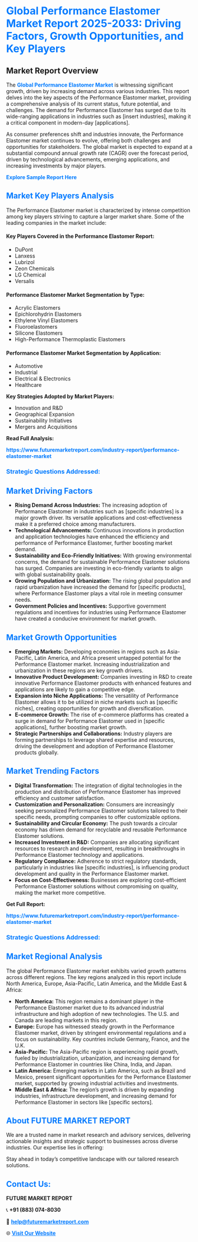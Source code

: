 <h1 style="color: #007BFF;">Global Performance Elastomer Market Report 2025-2033: Driving Factors, Growth Opportunities, and Key Players</h1>

<section id="overview">
<h2>Market Report Overview</h2>
<p>The <a href="https://www.futuremarketreport.com/industry-report/performance-elastomer-market" style="color: #007BFF; text-decoration: none;"><strong>Global Performance Elastomer Market</strong></a> is witnessing significant growth, driven by increasing demand across various industries. This report delves into the key aspects of the Performance Elastomer market, providing a comprehensive analysis of its current status, future potential, and challenges. The demand for Performance Elastomer has surged due to its wide-ranging applications in industries such as [insert industries], making it a critical component in modern-day [applications].</p>
<p>As consumer preferences shift and industries innovate, the Performance Elastomer market continues to evolve, offering both challenges and opportunities for stakeholders. The global market is expected to expand at a substantial compound annual growth rate (CAGR) over the forecast period, driven by technological advancements, emerging applications, and increasing investments by major players.</p>
</section>

<section id="overview">
<p><a href="https://www.futuremarketreport.com/request-sample/reportId=83248" style="color: #007BFF; text-decoration: none;"><strong>Explore Sample Report Here</strong></a></p>
</section>

<section id="key-players">
<h2 style="color: #007BFF;">Market Key Players Analysis</h2>
<p>The Performance Elastomer market is characterized by intense competition among key players striving to capture a larger market share. Some of the leading companies in the market include:</p>
<h4>Key Players Covered in the Performance Elastomer Report:</h4>
<ul><li>DuPont</li><li>Lanxess</li><li>Lubrizol</li><li>Zeon Chemicals</li><li>LG Chemical</li><li>Versalis</li></ul>
<h4>Performance Elastomer Market Segmentation by Type:</h4>
<ul><li>Acrylic Elastomers</li><li>Epichlorohydrin Elastomers</li><li>Ethylene Vinyl Elastomers</li><li>Fluoroelastomers</li><li>Silicone Elastomers</li><li>High-Performance Thermoplastic Elastomers</li></ul>

<h4>Performance Elastomer Market Segmentation by Application:</h4>
<ul><li>Automotive</li><li>Industrial</li><li>Electrical &amp; Electronics</li><li>Healthcare</li></ul>
<p><strong>Key Strategies Adopted by Market Players:</strong></p>
<ul>
<li>Innovation and R&D</li>
<li>Geographical Expansion</li>
<li>Sustainability Initiatives</li>
<li>Mergers and Acquisitions</li>
</ul>
</section>

<section>
<p><strong>Read Full Analysis: </strong></p><a href="https://www.futuremarketreport.com/industry-report/performance-elastomer-market" style="color: #007BFF; text-decoration: none;"><strong>https://www.futuremarketreport.com/industry-report/performance-elastomer-market</strong></a>
<h3 style="color: #007BFF;">Strategic Questions Addressed:</h3>
</section>

<section id="driving-factors">
<h2 style="color: #007BFF;">Market Driving Factors</h2>
<ul>
<li><strong>Rising Demand Across Industries:</strong> The increasing adoption of Performance Elastomer in industries such as [specific industries] is a major growth driver. Its versatile applications and cost-effectiveness make it a preferred choice among manufacturers.</li>
<li><strong>Technological Advancements:</strong> Continuous innovations in production and application technologies have enhanced the efficiency and performance of Performance Elastomer, further boosting market demand.</li>
<li><strong>Sustainability and Eco-Friendly Initiatives:</strong> With growing environmental concerns, the demand for sustainable Performance Elastomer solutions has surged. Companies are investing in eco-friendly variants to align with global sustainability goals.</li>
<li><strong>Growing Population and Urbanization:</strong> The rising global population and rapid urbanization have increased the demand for [specific products], where Performance Elastomer plays a vital role in meeting consumer needs.</li>
<li><strong>Government Policies and Incentives:</strong> Supportive government regulations and incentives for industries using Performance Elastomer have created a conducive environment for market growth.</li>
</ul>
</section>

<section id="growth-opportunities">
<h2 style="color: #007BFF;">Market Growth Opportunities</h2>
<ul>
<li><strong>Emerging Markets:</strong> Developing economies in regions such as Asia-Pacific, Latin America, and Africa present untapped potential for the Performance Elastomer market. Increasing industrialization and urbanization in these regions are key growth drivers.</li>
<li><strong>Innovative Product Development:</strong> Companies investing in R&D to create innovative Performance Elastomer products with enhanced features and applications are likely to gain a competitive edge.</li>
<li><strong>Expansion into Niche Applications:</strong> The versatility of Performance Elastomer allows it to be utilized in niche markets such as [specific niches], creating opportunities for growth and diversification.</li>
<li><strong>E-commerce Growth:</strong> The rise of e-commerce platforms has created a surge in demand for Performance Elastomer used in [specific applications], further boosting market growth.</li>
<li><strong>Strategic Partnerships and Collaborations:</strong> Industry players are forming partnerships to leverage shared expertise and resources, driving the development and adoption of Performance Elastomer products globally.</li>
</ul>
</section>

<section id="trending-factors">
<h2 style="color: #007BFF;">Market Trending Factors</h2>
<ul>
<li><strong>Digital Transformation:</strong> The integration of digital technologies in the production and distribution of Performance Elastomer has improved efficiency and customer satisfaction.</li>
<li><strong>Customization and Personalization:</strong> Consumers are increasingly seeking personalized Performance Elastomer solutions tailored to their specific needs, prompting companies to offer customizable options.</li>
<li><strong>Sustainability and Circular Economy:</strong> The push towards a circular economy has driven demand for recyclable and reusable Performance Elastomer solutions.</li>
<li><strong>Increased Investment in R&D:</strong> Companies are allocating significant resources to research and development, resulting in breakthroughs in Performance Elastomer technology and applications.</li>
<li><strong>Regulatory Compliance:</strong> Adherence to strict regulatory standards, particularly in industries like [specific industries], is influencing product development and quality in the Performance Elastomer market.</li>
<li><strong>Focus on Cost-Effectiveness:</strong> Businesses are exploring cost-efficient Performance Elastomer solutions without compromising on quality, making the market more competitive.</li>
</ul>
</section>

<section>
<p><strong>Get Full Report: </strong></p><a href="https://www.futuremarketreport.com/industry-report/performance-elastomer-market" style="color: #007BFF; text-decoration: none;"><strong>https://www.futuremarketreport.com/industry-report/performance-elastomer-market</strong></a>
<h3 style="color: #007BFF;">Strategic Questions Addressed:</h3>
</section>


<section id="regional-analysis">
<h2 style="color: #007BFF;">Market Regional Analysis</h2>
<p>The global Performance Elastomer market exhibits varied growth patterns across different regions. The key regions analyzed in this report include North America, Europe, Asia-Pacific, Latin America, and the Middle East & Africa:</p>
<ul>
<li><strong>North America:</strong> This region remains a dominant player in the Performance Elastomer market due to its advanced industrial infrastructure and high adoption of new technologies. The U.S. and Canada are leading markets in this region.</li>
<li><strong>Europe:</strong> Europe has witnessed steady growth in the Performance Elastomer market, driven by stringent environmental regulations and a focus on sustainability. Key countries include Germany, France, and the U.K.</li>
<li><strong>Asia-Pacific:</strong> The Asia-Pacific region is experiencing rapid growth, fueled by industrialization, urbanization, and increasing demand for Performance Elastomer in countries like China, India, and Japan.</li>
<li><strong>Latin America:</strong> Emerging markets in Latin America, such as Brazil and Mexico, present significant opportunities for the Performance Elastomer market, supported by growing industrial activities and investments.</li>
<li><strong>Middle East & Africa:</strong> The region’s growth is driven by expanding industries, infrastructure development, and increasing demand for Performance Elastomer in sectors like [specific sectors].</li>
</ul>
</section>

<footer>
<h2 style="color: #007BFF;">About FUTURE MARKET REPORT</h2>
<p>We are a trusted name in market research and advisory services, delivering actionable insights and strategic support to businesses across diverse industries. Our expertise lies in offering:</p>

<p>Stay ahead in today’s competitive landscape with our tailored research solutions.</p>

<h2 style="color: #007BFF;">Contact Us:</h2>
<p><strong>FUTURE MARKET REPORT</strong></p>
<p>📞 <strong>+91 (883) 074-8030</strong></p>
<p>📧 <strong><a href="mailto:help@futuremarketreport.com" style="color: #007BFF;">help@futuremarketreport.com</a></strong></p>
<p>🌐 <strong><a href="https://www.futuremarketreport.com/" style="color: #007BFF;">Visit Our Website</a></strong></p>
</footer>
